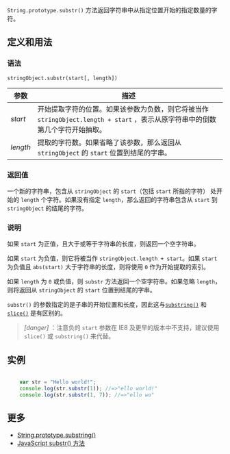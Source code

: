 `String.prototype.substr()` 方法返回字符串中从指定位置开始的指定数量的字符。

## 定义和用法

### 语法

`stringObject.substr(start[, length])`

| 参数 | 描述 |
| --- | --- |
| _start_ | 开始提取字符的位置。如果该参数为负数，则它将被当作 `stringObject.length + start` ，表示从原字符串中的倒数第几个字符开始抽取。 |
| _length_ | 提取的字符数。如果省略了该参数，那么返回从 `stringObject` 的 `start` 位置到结尾的字串。 |

### 返回值

一个新的字符串，包含从 `stringObject` 的 `start`（包括 `start` 所指的字符） 处开始的 `length` 个字符。如果没有指定 `length`，那么返回的字符串包含从 `start` 到 `stringObject` 的结尾的字符。

### 说明

如果 `start` 为正值，且大于或等于字符串的长度，则返回一个空字符串。

如果 `start` 为负值，则它将被当作 `stringObject.length + start`。如果 `start` 为负值且 `abs(start)` 大于字符串的长度，则将使用 `0` 作为开始提取的索引。

如果 `length` 为 `0` 或负值，则 `substr` 方法返回一个空字符串。如果忽略 `length`，则将返回从 `stringObject` 的 `start` 位置到结尾的字串。

`substr()` 的参数指定的是子串的开始位置和长度，因此这与[`substring()`](string-prototype-substring.html) 和 [`slice()`](string-prototype-slice.html) 是有区别的。

> *[danger]* ：注意负的 `start` 参数在 IE8 及更早的版本中不支持，建议使用 `slice()` 或 `substring()` 来代替。

## 实例

```javascript

    var str = "Hello world!";
    console.log(str.substr(1)); //=>"ello world!"
    console.log(str.substr(1, 7)); //=>"ello wo"

```

## 更多

*   [String.prototype.substring()](https://developer.mozilla.org/zh-CN/docs/Web/JavaScript/Reference/Global_Objects/String/substring)
*   [JavaScript substr() 方法](http://www.w3school.com.cn/jsref/jsref_substr.asp)
